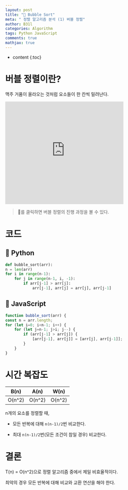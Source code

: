 ```yaml
---
layout: post
title: "🍺 Bubble Sort"
meta: " 정렬 알고리즘 분석 (1) 버블 정렬"
author: B31l
categories: Algorithm
tags: Python JavaScript
comments: true
mathjax: true
---
```




* content
{:toc}
# 버블 정렬이란?

맥주 거품이 올라오는 것처럼 요소들이 한 칸씩 밀려난다.

<iframe width="375px" height="325px" src="https://b31l.github.io/bubble_sort/" frameborder="0"></iframe>

> 🍺를 클릭하면 버블 정렬의 진행 과정을 볼 수 있다.



# 코드

## 📘 Python

```python
def bubble_sort(arr):
n = len(arr)
for i in range(n-1):
	for j in range(n-1, i, -1):
		if arr[j-1] > arr[j]:
			arr[j-1], arr[j] = arr[j], arr[j-1]
```

## 📒 JavaScript

```js
function bubble_sort(arr) {
const n = arr.length;
for (let i=0; i<n-1; i++) {
	for (let j=n-1; j>i; j--) {
		if (arr[j-1] > arr[j]) {
			[arr[j-1], arr[j]] = [arr[j], arr[j-1]];
		}
	}
}
```

# 시간 복잡도

|  B(n)  |  A(n)  |  W(n)  |
| :----: | :----: | :----: |
| O(n^2) | O(n^2) | O(n^2) |

n개의 요소를 정렬할 때,

- 모든 반복에 대해 `n(n-1)/2`번 비교한다.

- 최대 `n(n-1)/2`번(모든 조건이 참일 경우) 비교한다.

# 결론

T(n) = O(n^2)으로 정렬 알고리즘 중에서 제일 비효율적이다.

최악의 경우 모든 반복에 대해 비교와 교환 연산을 해야 한다.
